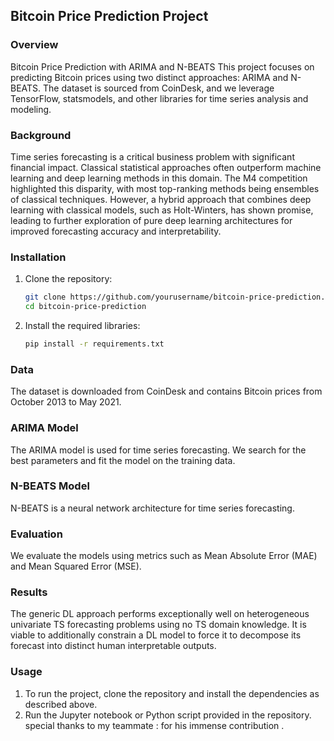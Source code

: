 ## Bitcoin Price Prediction Project

### Overview
Bitcoin Price Prediction with ARIMA and N-BEATS
This project focuses on predicting Bitcoin prices using two distinct approaches: ARIMA and N-BEATS. The dataset is sourced from CoinDesk, and we leverage TensorFlow, statsmodels, and other libraries for time series analysis and modeling.

### Background
Time series forecasting is a critical business problem with significant financial impact. Classical statistical approaches often outperform machine learning and deep learning methods in this domain. The M4 competition highlighted this disparity, with most top-ranking methods being ensembles of classical techniques. However, a hybrid approach that combines deep learning with classical models, such as Holt-Winters, has shown promise, leading to further exploration of pure deep learning architectures for improved forecasting accuracy and interpretability.
### Installation
1. Clone the repository:
    ```bash
    git clone https://github.com/yourusername/bitcoin-price-prediction.git
    cd bitcoin-price-prediction
    ```

2. Install the required libraries:
    ```bash
    pip install -r requirements.txt
    ```

### Data
The dataset is downloaded from CoinDesk and contains Bitcoin prices from October 2013 to May 2021.

### ARIMA Model
The ARIMA model is used for time series forecasting. We search for the best parameters and fit the model on the training data.

### N-BEATS Model
N-BEATS is a neural network architecture for time series forecasting.


### Evaluation
We evaluate the models using metrics such as Mean Absolute Error (MAE) and Mean Squared Error (MSE).

### Results
The generic DL approach performs exceptionally well on heterogeneous univariate TS forecasting problems using no TS domain knowledge.
It is viable to additionally constrain a DL model to force it to decompose its forecast into distinct human interpretable outputs.
### Usage
1. To run the project, clone the repository and install the dependencies as described above.
2. Run the Jupyter notebook or Python script provided in the repository.
special thanks to my teammate : for his immense contribution .
